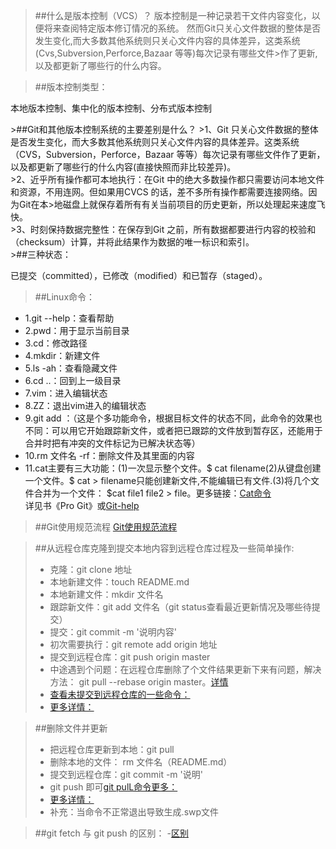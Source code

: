 >##什么是版本控制（VCS）？
>版本控制是一种记录若干文件内容变化，以便将来查阅特定版本修订情况的系统。
>然而Git只关心文件数据的整体是否发生变化,而大多数其他系统则只关心文件内容的具体差异，这类系统(Cvs,Subversion,Perforce,Bazaar 等等)每次记录有哪些文件>作了更新,以及都更新了哪些行的什么内容。

>##版本控制类型：
<p>本地版本控制、集中化的版本控制、分布式版本控制</p>
>##Git和其他版本控制系统的主要差别是什么？
>1、Git 只关心文件数据的整体是否发生变化，而大多数其他系统则只关心文件内容的具体差异。这类系统（CVS，Subversion，Perforce，Bazaar 等等）每次记录有哪些文件作了更新，以及都更新了哪些行的什么内容(直接快照而非比较差异)。<br/>
>2、近乎所有操作都可本地执行：在Git 中的绝大多数操作都只需要访问本地文件和资源，不用连网。但如果用CVCS 的话，差不多所有操作都需要连接网络。因为Git在本>地磁盘上就保存着所有有关当前项目的历史更新，所以处理起来速度飞快。<br/>
>3、时刻保持数据完整性：在保存到Git 之前，所有数据都要进行内容的校验和（checksum）计算，并将此结果作为数据的唯一标识和索引。<br/>
>##三种状态：
<p>已提交（committed），已修改（modified）和已暂存（staged）。</p>

>##Linux命令：
- 1.git --help：查看帮助
- 2.pwd：用于显示当前目录
- 3.cd：修改路径
- 4.mkdir：新建文件
- 5.ls -ah：查看隐藏文件
- 6.cd ..：回到上一级目录
- 7.vim：进入编辑状态
- 8.ZZ：退出vim进入的编辑状态
- 9.git add ：（这是个多功能命令，根据目标文件的状态不同，此命令的效果也不同：可以用它开始跟踪新文件，或者把已跟踪的文件放到暂存区，还能用于合并时把有冲突的文件标记为已解决状态等）
- 10.rm 文件名 -rf：删除文件及其里面的内容
- 11.cat主要有三大功能：(1)一次显示整个文件。$ cat filename(2)从键盘创建一个文件。$ cat > filename只能创建新文件,不能编辑已有文件.(3)将几个文件合并为一个文件： $cat file1 file2 > file。更多链接：[Cat命令](http://blog.csdn.net/tanga842428/article/details/52628357)<br/>
详见书《Pro Git》或[Git-help](https://git-scm.com/book/en/v2)

>##Git使用规范流程
[Git使用规范流程](http://mp.weixin.qq.com/s?__biz=MzAxODI5ODMwOA==&mid=2666540296&idx=1&sn=bcaa54a27bc521f39c88b8072fd7073b&chksm=80dce9a3b7ab60b5cbb6246874ff0c61a94971e6144dc691e29d0492379de8776d0c29ec03b6&mpshare=1&scene=23&srcid=0117cMMmmZFYfOiFV95XVQTz#rd)

>##从远程仓库克隆到提交本地内容到远程仓库过程及一些简单操作:
>- 克隆：git clone 地址
>- 本地新建文件：touch README.md
>- 本地新建文件：mkdir 文件名
>- 跟踪新文件：git add 文件名（git status查看最近更新情况及哪些待提交）
>- 提交：git commit -m '说明内容'
>- 初次需要执行：git remote add origin 地址
>- 提交到远程仓库：git push origin master
>- 中途遇到个问题：在远程仓库删除了个文件结果更新下来有问题，解决方法： git pull --rebase origin master。[详情](http://www.tuicool.com/articles/3aIvQfU)
>- [查看未提交到远程仓库的一些命令：](http://blog.csdn.net/kakaxi2222/article/details/46011717)
>- [更多详情：](http://blog.csdn.net/steven6977/article/details/10567719)

>##删除文件并更新
>- 把远程仓库更新到本地：git pull 
>- 删除本地的文件： rm 文件名（README.md）
>- 提交到远程仓库：git commit -m '说明'
>- git push 即可[git pulL命令更多：](http://www.yiibai.com/git/git_pull.html)
>- [更多详情：](http://jingyan.baidu.com/article/2a1383288e2ba5074a134fb5.html)
>- 补充：当命令不正常退出导致生成.swp文件

>##git fetch 与 git push 的区别：
>-[区别](http://blog.csdn.net/wfdtxz/article/details/8632811)
